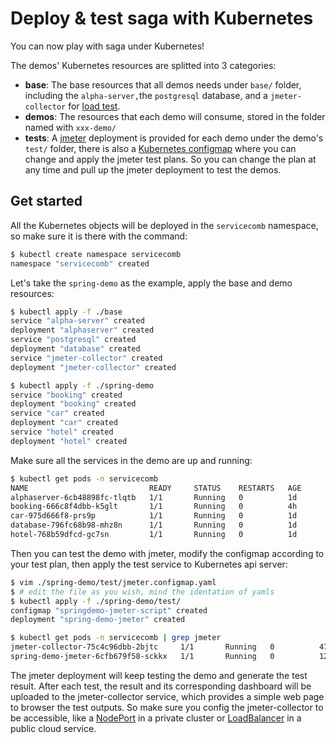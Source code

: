 # Deploy & test saga with Kubernetes

You can now play with saga under Kubernetes!

The demos' Kubernetes resources are splitted into 3 categories:

- **base**: The base resources that all demos needs under `base/` folder, including the `alpha-server,`the `postgresql` database, and a `jmeter-collector` for [load test](https://github.com/apache/incubator-servicecomb-saga/blob/master/docs/load_test.md).
- **demos**: The resources that each demo will consume, stored in the folder named with `xxx-demo/`
- **tests**: A [jmeter](https://jmeter.apache.org/) deployment is provided for each demo under the demo's `test/` folder, there is also a [Kubernetes configmap](http://kubernetes-v1-4.github.io/docs/user-guide/configmap/) where you can change and apply the jmeter test plans. So you can change the plan at any time and pull up the jmeter deployment to test the demos.



## Get started

All the Kubernetes objects will be deployed in the `servicecomb` namespace, so make sure it is there with the command:

```bash
$ kubectl create namespace servicecomb
namespace "servicecomb" created
```

Let's take the `spring-demo` as the example, apply the base and demo resources:

```bash
$ kubectl apply -f ./base
service "alpha-server" created
deployment "alphaserver" created
service "postgresql" created
deployment "database" created
service "jmeter-collector" created
deployment "jmeter-collector" created

$ kubectl apply -f ./spring-demo
service "booking" created
deployment "booking" created
service "car" created
deployment "car" created
service "hotel" created
deployment "hotel" created

```

Make sure all the services in the demo are up and running:

```bash
$ kubectl get pods -n servicecomb
NAME                           READY     STATUS    RESTARTS   AGE
alphaserver-6cb48898fc-tlqtb   1/1       Running   0          1d
booking-666c8f4dbb-k5glt       1/1       Running   0          4h
car-975d666f8-prs9p            1/1       Running   0          1d
database-796fc68b98-mhz8n      1/1       Running   0          1d
hotel-768b59dfcd-gc7sn         1/1       Running   0          1d
```

Then you can test the demo with jmeter, modify the configmap according to your test plan, then apply the test service to Kubernetes api server:

```bash
$ vim ./spring-demo/test/jmeter.configmap.yaml
$ # edit the file as you wish, mind the identation of yamls
$ kubectl apply -f ./spring-demo/test/
configmap "springdemo-jmeter-script" created
deployment "spring-demo-jmeter" created

$ kubectl get pods -n servicecomb | grep jmeter
jmeter-collector-75c4c96dbb-2bjtc     1/1       Running   0          47s
spring-demo-jmeter-6cfb679f58-sckkx   1/1       Running   0          12s
```

The jmeter deployment will keep testing the demo and generate the test result. After each test, the result and its corresponding dashboard will be uploaded to the jmeter-collector service, which provides a simple web page to browser the test outputs. So make sure you config the jmeter-collector to be accessible, like a [NodePort](https://kubernetes.io/docs/concepts/services-networking/service/#nodeport) in a private cluster or [LoadBalancer](https://kubernetes.io/docs/concepts/services-networking/#loadbalancer) in a public cloud service.
